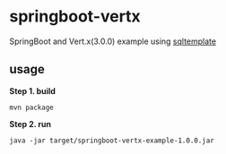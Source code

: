 # springboot-vertx
SpringBoot and Vert.x(3.0.0) example using [sqltemplate](https://github.com/cero-t/sqltemplate)

## usage

**Step 1. build**

```
mvn package
```

**Step 2. run**

```
java -jar target/springboot-vertx-example-1.0.0.jar
```

